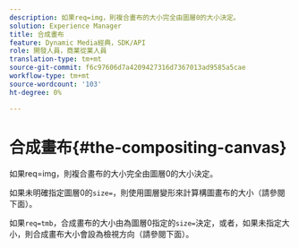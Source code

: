 ```yaml
---
description: 如果req=img，則複合畫布的大小完全由圖層0的大小決定。
solution: Experience Manager
title: 合成畫布
feature: Dynamic Media經典，SDK/API
role: 開發人員，商業從業人員
translation-type: tm+mt
source-git-commit: f6c97606d7a4209427316d7367013ad9585a5cae
workflow-type: tm+mt
source-wordcount: '103'
ht-degree: 0%

---
```



# 合成畫布{#the-compositing-canvas}

如果req=img，則複合畫布的大小完全由圖層0的大小決定。

如果未明確指定圖層0的`size=`，則使用圖層變形來計算構圖畫布的大小（請參閱下面）。

如果`req=tmb`，合成畫布的大小由為圖層0指定的`size=`決定，或者，如果未指定大小，則合成畫布大小會設為檢視方向（請參閱下面）。
